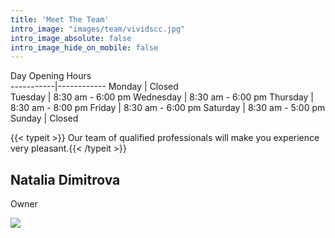 ```yaml
---
title: 'Meet The Team'
intro_image: "images/team/vividscc.jpg"
intro_image_absolute: false
intro_image_hide_on_mobile: false
---
```



 Day        Opening Hours   
-----------|------------
 Monday    | Closed          
 Tuesday   | 8:30 am  -  6:00 pm
 Wednesday | 8:30 am - 6:00 pm
 Thursday  | 8:30 am - 8:00 pm
 Friday    | 8:30 am - 6:00 pm
 Saturday  | 8:30 am - 5:00 pm
 Sunday    | Closed          


{{< typeit >}} Our team of qualified professionals will make you experience very pleasant.{{< /typeit >}}
## Natalia Dimitrova
Owner

<img src="/images/Nataly.jpg">

